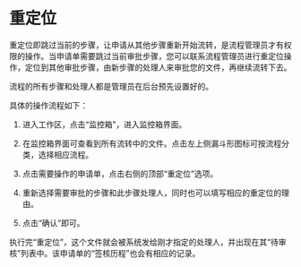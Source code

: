 # 重定位
重定位即跳过当前的步骤，让申请从其他步骤重新开始流转，是流程管理员才有权限的操作。当申请单需要跳过当前审批步骤，您可以联系流程管理员进行重定位操作，定位到其他审批步骤，由新步骤的处理人来审批您的文件，再继续流转下去。

流程的所有步骤和处理人都是管理员在后台预先设置好的。

具体的操作流程如下：

1. 进入工作区，点击“监控箱”，进入监控箱界面。

2. 在监控箱界面可查看到所有流转中的文件。点击左上侧漏斗形图标可按流程分类，选择相应流程。

3. 点击需要操作的申请单，点击右侧的顶部“重定位”选项。

4. 重新选择需要审批的步骤和此步骤处理人，同时也可以填写相应的重定位的理由。

5. 点击“确认”即可。

执行完“重定位”，这个文件就会被系统发给刚才指定的处理人，并出现在其“待审核”列表中。该申请单的“签核历程”也会有相应的记录。

